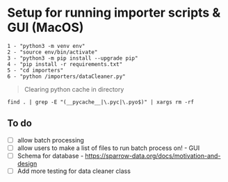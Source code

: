 # Setup for running importer scripts & GUI (MacOS)
```
1 - "python3 -m venv env"
2 - "source env/bin/activate"
3 - "python3 -m pip install --upgrade pip"
4 - "pip install -r requirements.txt" 
5 - "cd importers"
6 - "python /importers/dataCleaner.py"

```

> Clearing python cache in directory
```
find . | grep -E "(__pycache__|\.pyc|\.pyo$)" | xargs rm -rf
```

## To do
- [ ] allow batch processing 
- [ ] allow users to make a list of files to run batch process on! - GUI
- [ ] Schema for database  - https://sparrow-data.org/docs/motivation-and-design
- [ ] Add more testing for data cleaner class